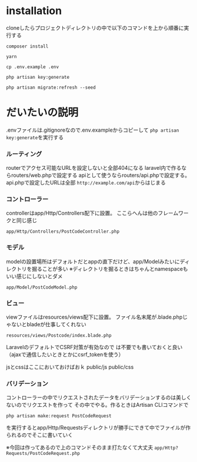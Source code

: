 # installation

cloneしたらプロジェクトディレクトリの中で以下のコマンドを上から順番に実行する
```shell script
composer install
```
```shell script
yarn
```
```shell script
cp .env.example .env
```
```shell script
php artisan key:generate
```
```shell script
php artisan migrate:refresh --seed
```

# だいたいの説明
.envファイルは.gitignoreなので.env.exampleからコピーして
`php artisan key:generate`を実行する

### ルーティング
routerでアクセス可能なURLを設定しないと全部404になる
laravel内で作るならrouters/web.phpで設定する
apiとして使うならrouters/api.phpで設定する。api.phpで設定したURLは全部
`http://example.com/api`からはじまる


### コントローラー
controllerはapp/Http/Controllers配下に設置。
ここらへんは他のフレームワークと同じ感じ

`app/Http/Controllers/PostCodeController.php`

### モデル
modelの設置場所はデフォルトだとappの直下だけど、app/Modelみたいにディレクトリを掘ることが多い
※ディレクトリを掘るときはちゃんとnamespaceもいい感じにしないとダメ

`app/Model/PostCodeModel.php`

### ビュー
viewファイルはresources/views配下に設置。
ファイル名末尾が.blade.phpじゃないとbladeが仕事してくれない

`resources/views/Postcode/index.blade.php`

LaravelのデフォルトでCSRF対策が有効なので
<meta name="csrf-token" content="{{ csrf_token() }}">
は不要でも書いておくと良い（ajaxで通信したいときとかにcsrf_tokenを使う）

jsとcssはここにおいておけばおｋ
public/js
public/css

### バリデーション
コントローラーの中でリクエストされたデータをバリデーションするのは美しくないのでリクエストを作って
その中でやる。作るときはArtisan CLIコマンドで
```shell script
php artisan make:request PostCodeRequest
```
を実行するとapp/Http/Requestsディレクトリが勝手にできて中でファイルが作られるのでそこに書いていく

※今回は作ってあるので上のコマンドそのまま打たなくて大丈夫
`app/Http?Requests/PostCodeRequest.php`
